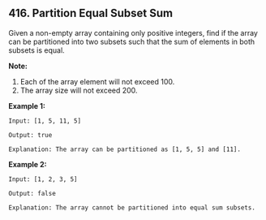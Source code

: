 ## 416. Partition Equal Subset Sum

Given a non-empty array containing only positive integers, find if the array can be partitioned into two subsets such that the sum of elements in both subsets is equal.

**Note:**

1. Each of the array element will not exceed 100.
2. The array size will not exceed 200.
 
**Example 1:**
```
Input: [1, 5, 11, 5]

Output: true

Explanation: The array can be partitioned as [1, 5, 5] and [11].
```
 

**Example 2:**
```
Input: [1, 2, 3, 5]

Output: false

Explanation: The array cannot be partitioned into equal sum subsets.
```
